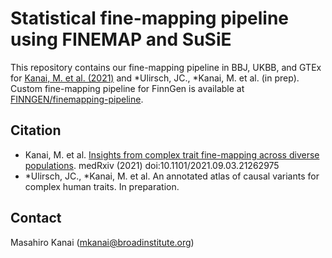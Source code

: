 # Statistical fine-mapping pipeline using FINEMAP and SuSiE

This repository contains our fine-mapping pipeline in BBJ, UKBB, and GTEx for [Kanai, M. et al. (2021)](http://dx.doi.org/10.1101/2021.09.03.21262975) and \*Ulirsch, JC., \*Kanai, M. et al. (in prep). Custom fine-mapping pipeline for FinnGen is available at [FINNGEN/finemapping-pipeline](https://github.com/FINNGEN/finemapping-pipeline).

## Citation
* Kanai, M. et al. [Insights from complex trait fine-mapping across diverse populations](http://dx.doi.org/10.1101/2021.09.03.21262975). medRxiv (2021) doi:10.1101/2021.09.03.21262975
* \*Ulirsch, JC., \*Kanai, M. et al. An annotated atlas of causal variants for complex human traits. In preparation.


## Contact
Masahiro Kanai (mkanai@broadinstitute.org)